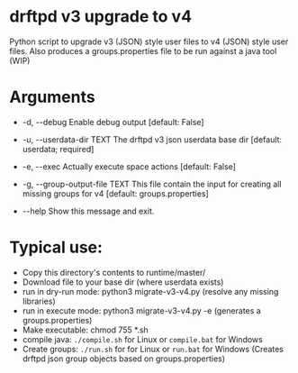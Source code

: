 # drftpd v3 upgrade to v4
Python script to upgrade v3 (JSON) style user files to v4 (JSON) style user files.
Also produces a groups.properties file to be run against a java tool (WIP)

# Arguments
*  -d, --debug                   Enable debug output  [default: False]
*  -u, --userdata-dir TEXT       The drftpd v3 json userdata base dir
                                [default: userdata; required]

*  -e, --exec                    Actually execute space actions  [default:
                                False]

*  -g, --group-output-file TEXT  This file contain the input for creating all
                                missing groups for v4  [default:
                                groups.properties]

*  --help                        Show this message and exit.

# Typical use:
* Copy this directory's contents to runtime/master/
* Download file to your base dir (where userdata exists)
* run in dry-run mode: python3 migrate-v3-v4.py (resolve any missing libraries)
* run in execute mode: python3 migrate-v3-v4.py -e (generates a groups.properties)
* Make executable: chmod 755 *.sh
* compile java: `./compile.sh` for Linux or `compile.bat` for Windows
* Create groups: `./run.sh` for for Linux or `run.bat` for Windows (Creates drftpd json group objects based on groups.properties)
